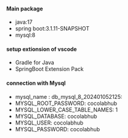 #### Main package
- java:17
- spring boot:3.1.11-SNAPSHOT
- mysql:8

#### setup extionsion of vscode
- Gradle for Java
- SpringBoot Extension Pack

#### connection with Mysql
- mysql_name : db_mysql_8_202401052125:
- MYSQL_ROOT_PASSWORD: cocolabhub
- MYSQL_LOWER_CASE_TABLE_NAMES: 1      
- MYSQL_DATABASE: cocolabhub
- MYSQL_USER: cocolabhub
- MYSQL_PASSWORD: cocolabhub
